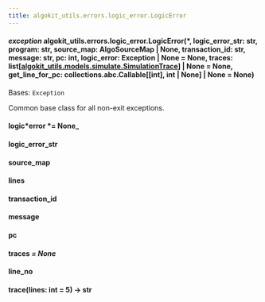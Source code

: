 ```yaml
---
title: algokit_utils.errors.logic_error.LogicError
---
```


#### _exception_ algokit_utils.errors.logic_error.LogicError(\*, logic_error_str: str, program: str, source_map: AlgoSourceMap | None, transaction_id: str, message: str, pc: int, logic_error: Exception | None = None, traces: list[[algokit_utils.models.simulate.SimulationTrace](/reference/algokit-utils-py/api/models/simulate/simulationtrace/#algokit_utils.models.simulate.SimulationTrace)] | None = None, get_line_for_pc: collections.abc.Callable[[int], int | None] | None = None)

Bases: `Exception`

Common base class for all non-exit exceptions.

#### logic*error *= None\_

#### logic_error_str

#### source_map

#### lines

#### transaction_id

#### message

#### pc

#### traces _= None_

#### line_no

#### trace(lines: int = 5) → str
